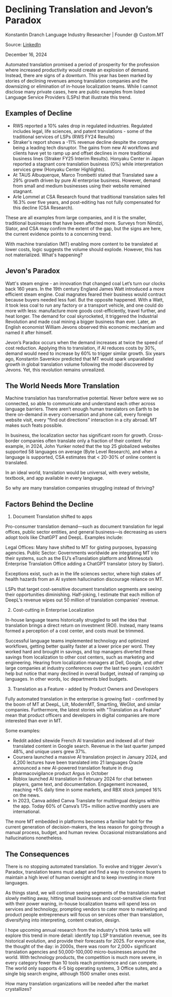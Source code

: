 # Declining Translation and Jevon’s Paradox
Konstantin Dranch
Language Industry Researcher | Founder @ Custom.MT

Source: [LinkedIn](https://www.linkedin.com/pulse/declining-translation-jevons-paradox-konstantin-dranch-oohye/)

December 16, 2024

Automated translation promised a period of prosperity for the profession where increased productivity would create an explosion of demand. Instead, there are signs of a downturn. This year has been marked by stories of declining revenues among translation companies and the downsizing or elimination of in-house localization teams. While I cannot disclose many private cases, here are public examples from listed Language Service Providers (LSPs) that illustrate this trend.

## Examples of Decline

* RWS reported a 10% sales drop in regulated industries. Regulated includes legal, life sciences, and patent translations - some of the traditional services of LSPs (RWS FY24 Results)
* Straker's report shows a -11% revenue decline despite the company being a leading tech disruptor. The gains from new AI workflows and clients have yet to ramp up and offset declines in more traditional business lines (Straker FY25 Interim Results).
Honyaku Center in Japan reported a stagnant core translation business (0%) while interpretation services grew (Honyaku Center Highlights).
* At TAUS Albuquerque, Marco Trombetti stated that Translated saw a 29% growth driven by pure AI enterprise business. However, demand from small and medium businesses using their website remained stagnant.
* Arle Lommel at CSA Research found that traditional translation sales fell 16.3% over five years, and post-editing has not fully compensated for this decline (CSA Research).

These are all examples from large companies, and it is the smaller, traditional businesses that have been affected more. Surveys from Nimdzi, Slator, and CSA may confirm the extent of the gap, but the signs are here, the current evidence points to a concerning trend. 

With machine translation (MT) enabling more content to be translated at lower costs, logic suggests the volume should explode. However, this has not materialized. What's happening?

## Jevon's Paradox

Watt's steam engine - an innovation that changed coal
Let’s turn our clocks back 160 years. In the 19th century England James Watt introduced a more efficient steam engine. Coal magnates feared their business would contract because buyers needed less fuel. But the opposite happened. With a Watt, it took less coal to run any factory or a transport vehicle, and one could do more with less: manufacture more goods cost-efficiently, travel further, and heat longer. The demand for coal skyrocketed, it triggered the Industrial Revolution and made coal mining a bigger business than ever. Later, an English economist William Jevons observed this economic mechanism and named it after himself. 

Jevon’s Paradox occurs when the demand increases at twice the speed of cost reduction. Applying this to translation, if AI reduces costs by 30%, demand would need to increase by 60% to trigger similar growth. Six years ago, Konstantin Savenkov predicted that MT would spark unparalleled growth in global translation volume following the model discovered by Jevons. Yet, this revolution remains unrealized.

## The World Needs More Translation

Machine translation has transformative potential. Never before were we so connected, so able to communicate and understand each other across language barriers. There aren’t enough human translators on Earth to be there on-demand in every conversation and phone call, every foreign website visit, every “find out directions” interaction in a city abroad. MT makes such feats possible.

In business, the localization sector has significant room for growth. Cross-border companies often translate only a fraction of their content. For example, in 2024, John Yunker noted that the top 25 globalized websites supported 58 languages on average (Byte Level Research), and when a language is supported, CSA estimates that < 20-30% of online content is translated. 

In an ideal world, translation would be universal, with every website, textbook, and app available in every language.

So why are many translation companies struggling instead of thriving?


## Factors Behind the Decline

1. Document Translation shifted to apps

Pro-consumer translation demand—such as document translation for legal offices, public sector entities, and general business—is decreasing as users adopt tools like ChatGPT and DeepL. Examples include:

Legal Offices: Many have shifted to MT for gisting purposes, bypassing agencies.
Public Sector: Governments worldwide are integrating MT into their systems, such as the EU’s eTranslation platform and Minnesota’s Enterprise Translation Office adding a ChatGPT translator (story by Slator).

Exceptions exist, such as in the life sciences sector, where high stakes of health hazards from an AI system hallucination discourage reliance on MT.

LSPs that target cost-sensitive document translation segments are seeing their opportunities diminishing. Half-joking, I estimate that each million of DeepL's revenue wipes out 50 million of translation companies' revenue.

2. Cost-cutting in Enterprise Localization

In-house language teams historically struggled to sell the idea that translation brings a direct return on investment (ROI). Instead, many teams formed a perception of a cost center, and costs must be trimmed.

Successful language teams implemented technology and optimized workflows, getting better quality faster at a lower price per word. They worked hard and brought in savings, and top managers diverted these savings from localization to other cost centers, such as marketing and engineering. Hearing from localization managers at Dell, Google, and other large companies at industry conferences over the last two years I couldn't help but notice that many declined in overall budget, instead of ramping up languages. In other words, loc departments bled budgets.

3. Translation as a Feature - added by Product Owners and Developers

Fully automated translation in the enterprise is growing fast - confirmed by the boom of MT at DeepL, Lilt, ModernMT, Smartling, WeGlot, and similar companies. Furthermore, the latest stories with "Translation as a Feature" mean that product officers and developers in digital companies are more interested than ever in MT. 

Some examples:

* Reddit added sitewide French AI translation and indexed all of their translated content in Google search. Revenue in the last quarter jumped 48%, and unique users grew 37%.
* Coursera launched a massive AI translation project in January 2024, and 4,200 lectures have been translated into 21 languages
Oracle announced a new AI-powered translation feature in drug pharmacovigilance product Argus in October
* Roblox launched AI translation in February 2024 for chat between players, game text, and documentation. Engagement increased, reaching +6% daily time in some markets, and RBX stock jumped 16% on the news.
* In 2023, Canva added Canva Translate for multilingual designs within the app. Today 60% of Canva’s 175+ million active monthly users are international.

The more MT embedded in platforms becomes a familiar habit for the current generation of decision-makers, the less reason for going through a manual process, budget, and human review. Occasional mistranslations and hallucinations nonetheless.

## The Consequences

There is no stopping automated translation. To evolve and trigger Jevon's Paradox, translation teams must adapt and find a way to convince buyers to maintain a high level of human oversight and to keep investing in more languages.

As things stand, we will continue seeing segments of the translation market slowly melting away, hitting small businesses and cost-sensitive clients first with their power waning, in-house localization teams will spend less on services and technology, prompting vendors to cater more to marketing and product people entrepreneurs will focus on services other than translation, diversifying into interpreting, content creation, design.

I hope upcoming annual research from the industry's think tanks will explore this trend in more detail: identify top LSP translation revenue, see its historical evolution, and provide their forecasts for 2025. For everyone else, the thought of the day: in 2000s, there was room for 2,000+ significant translation agencies and 50,000-100,000 micro-businesses around the world. With technology products, the competition is much more severe, in every category fewer than 10 tools reach prominence and can compete. The world only supports 4-5 big operating systems, 3 Office suites, and a single big search engine, although 1500 smaller ones exist. 

How many translation organizations will be needed after the market crystallizes?

